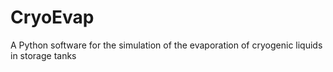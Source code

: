 # CryoEvap
A Python software for the simulation of the evaporation of cryogenic liquids in storage tanks
